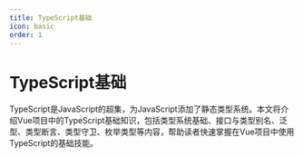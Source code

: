 ```yaml
---
title: TypeScript基础
icon: basic
order: 1
---
```


# TypeScript基础

TypeScript是JavaScript的超集，为JavaScript添加了静态类型系统。本文将介绍Vue项目中的TypeScript基础知识，包括类型系统基础、接口与类型别名、泛型、类型断言、类型守卫、枚举类型等内容，帮助读者快速掌握在Vue项目中使用TypeScript的基础技能。
